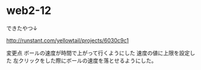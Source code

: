 # web2-12

できたやつ↓

http://runstant.com/yellowtail/projects/6030c9c1

変更点
ボールの速度が時間で上がって行くようにした
速度の値に上限を設定した
左クリックをした際にボールの速度を落とせるようにした。
